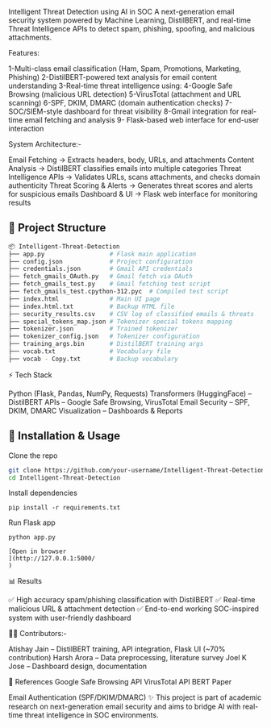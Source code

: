 Intelligent Threat Detection using AI in SOC
A next-generation email security system powered by Machine Learning, DistilBERT, and real-time Threat Intelligence APIs to detect spam, phishing, spoofing, and malicious attachments.

 Features:
 
1-Multi-class email classification (Ham, Spam, Promotions, Marketing, Phishing)
2-DistilBERT-powered text analysis for email content understanding
3-Real-time threat intelligence using:
4-Google Safe Browsing (malicious URL detection)
5-VirusTotal (attachment and URL scanning)
6-SPF, DKIM, DMARC (domain authentication checks)
7- SOC/SIEM-style dashboard for threat visibility
8-Gmail integration for real-time email fetching and analysis
9- Flask-based web interface for end-user interaction

 System Architecture:-

Email Fetching → Extracts headers, body, URLs, and attachments
Content Analysis → DistilBERT classifies emails into multiple categories
Threat Intelligence APIs → Validates URLs, scans attachments, and checks domain authenticity
Threat Scoring & Alerts → Generates threat scores and alerts for suspicious emails
Dashboard & UI → Flask web interface for monitoring results

## 📂 Project Structure  

```bash
📦 Intelligent-Threat-Detection
├── app.py                  # Flask main application
├── config.json             # Project configuration
├── credentials.json        # Gmail API credentials
├── fetch_gmails_OAuth.py   # Gmail fetch via OAuth
├── fetch_gmails_test.py    # Gmail fetching test script
├── fetch_gmails_test.cpython-312.pyc  # Compiled test script
├── index.html              # Main UI page
├── index.html.txt          # Backup HTML file
├── security_results.csv    # CSV log of classified emails & threats
├── special_tokens_map.json # Tokenizer special tokens mapping
├── tokenizer.json          # Trained tokenizer
├── tokenizer_config.json   # Tokenizer configuration
├── training_args.bin       # DistilBERT training args
├── vocab.txt               # Vocabulary file
├── vocab - Copy.txt        # Backup vocabulary
```

⚡ Tech Stack

Python (Flask, Pandas, NumPy, Requests)
Transformers (HuggingFace) – DistilBERT
APIs – Google Safe Browsing, VirusTotal
Email Security – SPF, DKIM, DMARC
Visualization – Dashboards & Reports

## 🔧 Installation & Usage  

Clone the repo  
```bash
git clone https://github.com/your-username/Intelligent-Threat-Detection.git
cd Intelligent-Threat-Detection
```
Install dependencies
```
pip install -r requirements.txt
```


Run Flask app
```
python app.py
```

```
[Open in browser
](http://127.0.0.1:5000/
)
```

📊 Results

✅ High accuracy spam/phishing classification with DistilBERT
✅ Real-time malicious URL & attachment detection
✅ End-to-end working SOC-inspired system with user-friendly dashboard

👨‍💻 Contributors:-

Atishay Jain – DistilBERT training, API integration, Flask UI (~70% contribution)
Harsh Arora – Data preprocessing, literature survey
Joel K Jose – Dashboard design, documentation

📜 References
Google Safe Browsing API
VirusTotal API
BERT Paper

Email Authentication (SPF/DKIM/DMARC)
✨ This project is part of academic research on next-generation email security and aims to bridge AI with real-time threat intelligence in SOC environments.
